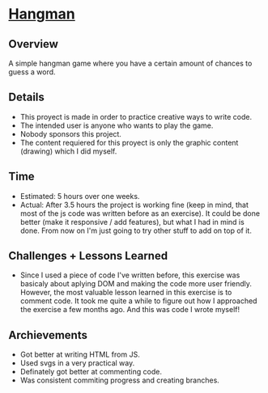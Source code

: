 # [Hangman](https://hangman-francisco.netlify.app/)

## Overview

A simple hangman game where you have a certain amount of chances to guess a word.

## Details

-   This proyect is made in order to practice creative ways to write code. 
-   The intended user is anyone who wants to play the game.
-   Nobody sponsors this project.
-   The content requiered for this proyect is only the graphic content (drawing) which I did myself.

## Time

-   Estimated: 5 hours over one weeks.
-   Actual: After 3.5 hours the project is working fine (keep in mind, that most of the js code was written before as an exercise). It could be done better (make it responsive / add features), but what I had in mind is done. From now on I'm just going to try other stuff to add on top of it. 

## Challenges + Lessons Learned

-   Since I used a piece of code I've written before, this exercise was basicaly about aplying DOM and making the code more user friendly. However, the most valuable lesson learned in this exercise is to comment code. It took me quite a while to figure out how I approached the exercise a few months ago. And this was code I wrote myself!

## Archievements

-   Got better at writing HTML from JS.
-   Used svgs in a very practical way.
-   Definately got better at commenting code.
-   Was consistent commiting progress and creating branches.
